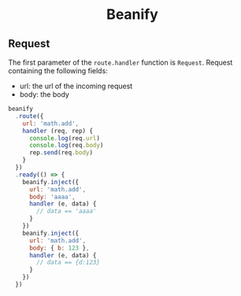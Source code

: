 <h1 align="center">Beanify</h1>

## Request

The first parameter of the `route.handler` function is `Request`.
Request containing the following fields:

- url: the url of the incoming request
- body: the body

```javascript
beanify
  .route({
    url: 'math.add',
    handler (req, rep) {
      console.log(req.url)
      console.log(req.body)
      rep.send(req.body)
    }
  })
  .ready(() => {
    beanify.inject({
      url: 'math.add',
      body: 'aaaa',
      handler (e, data) {
        // data == 'aaaa'
      }
    })
    beanify.inject({
      url: 'math.add',
      body: { b: 123 },
      handler (e, data) {
        // data == {d:123}
      }
    })
  })
```
